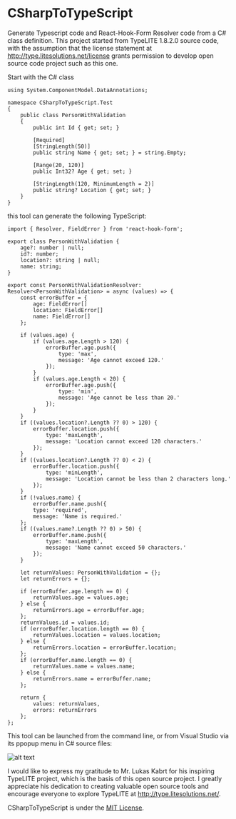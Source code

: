 # CSharpToTypeScript
Generate Typescript code and React-Hook-Form Resolver code from a C# class definition. This project started from TypeLITE 1.8.2.0 source code, with the assumption that the license statement at http://type.litesolutions.net/license grants permission to develop open source code project such as this one.

Start with the C# class

```
using System.ComponentModel.DataAnnotations;

namespace CSharpToTypeScript.Test
{
    public class PersonWithValidation
    {
        public int Id { get; set; }

        [Required]
        [StringLength(50)]
        public string Name { get; set; } = string.Empty;

        [Range(20, 120)]
        public Int32? Age { get; set; }

        [StringLength(120, MinimumLength = 2)]
        public string? Location { get; set; }
    }
}
```

this tool can generate the following TypeScript:
```
import { Resolver, FieldError } from 'react-hook-form';

export class PersonWithValidation {
	age?: number | null;
	id?: number;
	location?: string | null;
	name: string;
}

export const PersonWithValidationResolver: Resolver<PersonWithValidation> = async (values) => {
	const errorBuffer = {
		age: FieldError[]
		location: FieldError[]
		name: FieldError[]
	};

	if (values.age) {
		if (values.age.Length > 120) {
			errorBuffer.age.push({
				type: 'max',
				message: 'Age cannot exceed 120.'
			});
		}
		if (values.age.Length < 20) {
			errorBuffer.age.push({
				type: 'min',
				message: 'Age cannot be less than 20.'
			});
		}
	}
	if ((values.location?.Length ?? 0) > 120) {
		errorBuffer.location.push({
			type: 'maxLength',
			message: 'Location cannot exceed 120 characters.'
		});
	}
	if ((values.location?.Length ?? 0) < 2) {
		errorBuffer.location.push({
			type: 'minLength',
			message: 'Location cannot be less than 2 characters long.'
		});
	}
	if (!values.name) {
		errorBuffer.name.push({
		type: 'required',
		message: 'Name is required.'
	};
	if ((values.name?.Length ?? 0) > 50) {
		errorBuffer.name.push({
			type: 'maxLength',
			message: 'Name cannot exceed 50 characters.'
		});
	}

	let returnValues: PersonWithValidation = {};
	let returnErrors = {};

	if (errorBuffer.age.length == 0) {
		returnValues.age = values.age;
	} else {
		returnErrors.age = errorBuffer.age;
	};
	returnValues.id = values.id;
	if (errorBuffer.location.length == 0) {
		returnValues.location = values.location;
	} else {
		returnErrors.location = errorBuffer.location;
	};
	if (errorBuffer.name.length == 0) {
		returnValues.name = values.name;
	} else {
		returnErrors.name = errorBuffer.name;
	};

	return {
		values: returnValues,
		errors: returnErrors
	};
};
```

This tool can be launched from the command line, or from Visual Studio via its ppopup menu in C# source files:

![alt text](https://github.com/tan00001/CSharpToTypeScript/blob/main/VSMenuScreenShot.png)

I would like to express my gratitude to Mr. Lukas Kabrt for his inspiring TypeLITE project, which is the basis of this open source project. I greatly appreciate his dedication to creating valuable open source tools and encourage everyone to explore TypeLITE at http://type.litesolutions.net/.

CSharpToTypeScript is under the <a href="https://opensource.org/license/mit/">MIT License</a>.